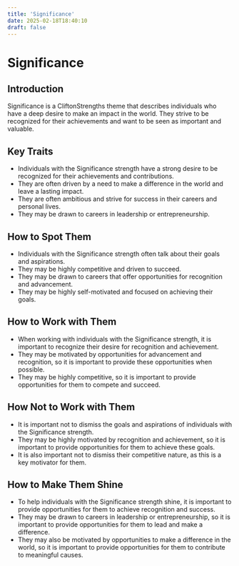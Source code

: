 ```yaml
---
title: 'Significance'
date: 2025-02-18T18:40:10
draft: false
---
```


# Significance

## Introduction

Significance is a CliftonStrengths theme that describes individuals who have a deep desire to make an impact in the world. They strive to be recognized for their achievements and want to be seen as important and valuable.

## Key Traits

- Individuals with the Significance strength have a strong desire to be recognized for their achievements and contributions.
- They are often driven by a need to make a difference in the world and leave a lasting impact.
- They are often ambitious and strive for success in their careers and personal lives.
- They may be drawn to careers in leadership or entrepreneurship.

## How to Spot Them

- Individuals with the Significance strength often talk about their goals and aspirations.
- They may be highly competitive and driven to succeed.
- They may be drawn to careers that offer opportunities for recognition and advancement.
- They may be highly self-motivated and focused on achieving their goals.

## How to Work with Them

- When working with individuals with the Significance strength, it is important to recognize their desire for recognition and achievement.
- They may be motivated by opportunities for advancement and recognition, so it is important to provide these opportunities when possible.
- They may be highly competitive, so it is important to provide opportunities for them to compete and succeed.

## How Not to Work with Them

- It is important not to dismiss the goals and aspirations of individuals with the Significance strength.
- They may be highly motivated by recognition and achievement, so it is important to provide opportunities for them to achieve these goals.
- It is also important not to dismiss their competitive nature, as this is a key motivator for them.

## How to Make Them Shine

- To help individuals with the Significance strength shine, it is important to provide opportunities for them to achieve recognition and success.
- They may be drawn to careers in leadership or entrepreneurship, so it is important to provide opportunities for them to lead and make a difference.
- They may also be motivated by opportunities to make a difference in the world, so it is important to provide opportunities for them to contribute to meaningful causes.
